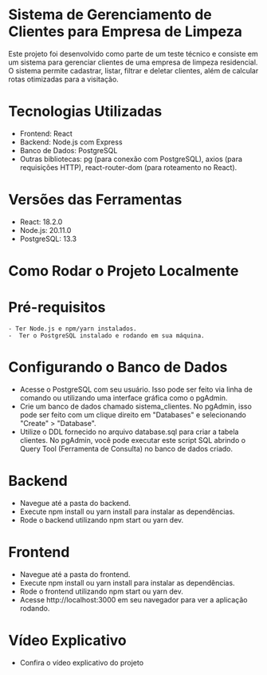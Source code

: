 # Sistema de Gerenciamento de Clientes para Empresa de Limpeza

Este projeto foi desenvolvido como parte de um teste técnico e consiste em um sistema para gerenciar clientes de uma empresa de limpeza residencial. O sistema permite cadastrar, listar, filtrar e deletar clientes, além de calcular rotas otimizadas para a visitação.

# Tecnologias Utilizadas
 - Frontend: React
- Backend: Node.js com Express
- Banco de Dados: PostgreSQL
- Outras bibliotecas: pg (para conexão com PostgreSQL), axios (para requisições HTTP), react-router-dom (para roteamento no React).

# Versões das Ferramentas
 - React: 18.2.0
 - Node.js: 20.11.0
 - PostgreSQL: 13.3

 # Como Rodar o Projeto Localmente
 # Pré-requisitos
    - Ter Node.js e npm/yarn instalados.
    -  Ter o PostgreSQL instalado e rodando em sua máquina.

# Configurando o Banco de Dados
- Acesse o PostgreSQL com seu usuário. Isso pode ser feito via linha de comando ou utilizando uma interface gráfica como o pgAdmin.
- Crie um banco de dados chamado sistema_clientes. No pgAdmin, isso pode ser feito com um clique direito em "Databases" e selecionando "Create" > "Database".
- Utilize o DDL fornecido no arquivo database.sql para criar a tabela clientes. No pgAdmin, você pode executar este script SQL abrindo o Query Tool (Ferramenta de Consulta) no banco de dados criado.
# Backend
- Navegue até a pasta do backend.
- Execute npm install ou yarn install para instalar as dependências.
- Rode o backend utilizando npm start ou yarn dev.

# Frontend
- Navegue até a pasta do frontend.
- Execute npm install ou yarn install para instalar as dependências.
- Rode o frontend utilizando npm start ou yarn dev.
- Acesse http://localhost:3000 em seu navegador para ver a aplicação rodando.

# Vídeo Explicativo
  - Confira o vídeo explicativo do projeto
